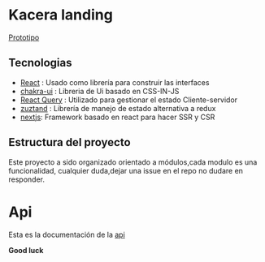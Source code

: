 # Kacera landing

[Prototipo](https://xd.adobe.com/view/b400ac07-de94-4d38-84d7-01b9ca4e1903-e153/)

## Tecnologias

- [React](https://es.reactjs.org/) : Usado como librería para construir las interfaces
- [chakra-ui](https://chakra-ui.com/) : Libreria de Ui basado en CSS-IN-JS
- [React Query](https://react-query.tanstack.com/) : Utilizado para gestionar el estado Cliente-servidor
- [zuztand](https://github.com/pmndrs/zustand) : Librería de manejo de estado alternativa a redux
- [nextjs](https://nextjs.org/): Framework basado en react para hacer SSR y CSR

## Estructura del proyecto

Este proyecto a sido organizado orientado a módulos,cada modulo es una funcionalidad, cualquier duda,dejar una issue
en el repo no dudare en responder.

# Api

Esta es la documentación de la [api](https://docs.google.com/document/d/1zBGx0ONIxO-Ww7MhXjlAVRE01EpoCXRMXRmloM5IjnA/edit)

**Good luck**
